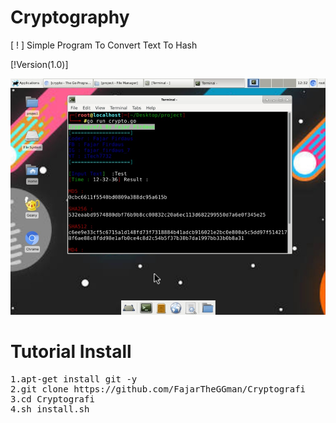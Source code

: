 # Cryptography
[ ! ] Simple Program To Convert Text To Hash

[!Version(1.0)]

![alt text](https://github.com/FajarTheGGman/Cryptografi/blob/master/.img/pict3.jpeg)

# Tutorial Install
<pre>
1.apt-get install git -y
2.git clone https://github.com/FajarTheGGman/Cryptografi
3.cd Cryptografi
4.sh install.sh
</pre>
